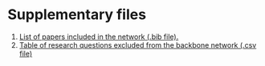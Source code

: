
# Supplementary files

1. [List of papers included in the network (.bib file).](https://raw.githubusercontent.com/luismmontilla/CoDiRNet/master/supplementary/papers_included_codirnet.bib?token=ANC4vMsSjhwXaY7CrWggMHJls4NF2RzIks5b_VEjwA%3D%3D)
2. [Table of research questions excluded from the backbone network (.csv file)]()
